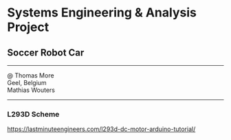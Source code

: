 # Systems Engineering & Analysis Project

## Soccer Robot Car

---

@ Thomas More  
Geel, Belgium  
Mathias Wouters

---

### L293D Scheme

https://lastminuteengineers.com/l293d-dc-motor-arduino-tutorial/
